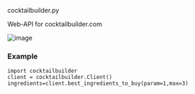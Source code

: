 cocktailbuilder.py

Web-API for cocktailbuilder.com

![image](https://github.com/aminobotskek/cocktailbuilder/assets/94906343/5ce98283-c5f2-4295-acda-ad93930a9dd1)

### Example
```python3
import cocktailbuilder
client = cocktailbuilder.Client()
ingredients=client.best_ingredients_to_buy(param=1,max=3)
